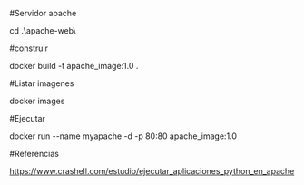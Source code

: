 #Servidor apache

cd .\apache-web\

#construir

docker build -t apache_image:1.0 .

#Listar imagenes

docker images

#Ejecutar

docker run --name myapache -d -p 80:80 apache_image:1.0



#Referencias

https://www.crashell.com/estudio/ejecutar_aplicaciones_python_en_apache